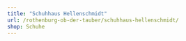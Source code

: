 ```yaml
---
title: "Schuhhaus Hellenschmidt"
url: /rothenburg-ob-der-tauber/schuhhaus-hellenschmidt/
shop: Schuhe
---
```

